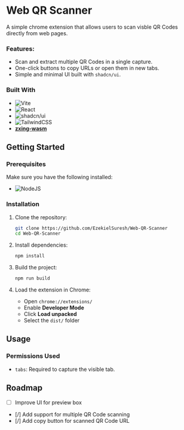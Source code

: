 # Web QR Scanner

A simple chrome extension that allows users to scan visble QR Codes directly from web pages.

### Features:
* Scan and extract multiple QR Codes in a single capture.
* One-click buttons to copy URLs or open them in new tabs.
* Simple and minimal UI built with `shadcn/ui`.

### Built With
* ![Vite](https://img.shields.io/badge/vite-%23646CFF.svg?style=for-the-badge&logo=vite&logoColor=white) 
* ![React](https://img.shields.io/badge/react-%2320232a.svg?style=for-the-badge&logo=react&logoColor=%2361DAFB)
* ![shadcn/ui](https://img.shields.io/badge/shadcn%2Fui-000000?style=for-the-badge&logo=shadcnui&logoColor=white)
* ![TailwindCSS](https://img.shields.io/badge/tailwindcss-%2338B2AC.svg?style=for-the-badge&logo=tailwind-css&logoColor=white)
* [**zxing-wasm**](https://github.com/Sec-ant/zxing-wasm)

## Getting Started

### Prerequisites

Make sure you have the following installed:

* ![NodeJS](https://img.shields.io/badge/node.js-6DA55F?style=for-the-badge&logo=node.js&logoColor=white)

### Installation

1. Clone the repository:
   ```sh
   git clone https://github.com/EzekielSuresh/Web-QR-Scanner
   cd Web-QR-Scanner
   ```

2. Install dependencies:
   ```sh
   npm install
   ```

3. Build the project:
   ```sh
   npm run build
   ```

4. Load the extension in Chrome:
   - Open `chrome://extensions/`
   - Enable **Developer Mode** 
   - Click **Load unpacked**
   - Select the `dist/` folder 

## Usage

### Permissions Used

- `tabs`: Required to capture the visible tab.

## Roadmap

- [ ] Improve UI for preview box
- [/] Add support for multiple QR Code scanning
- [/] Add copy button for scanned QR Code URL




